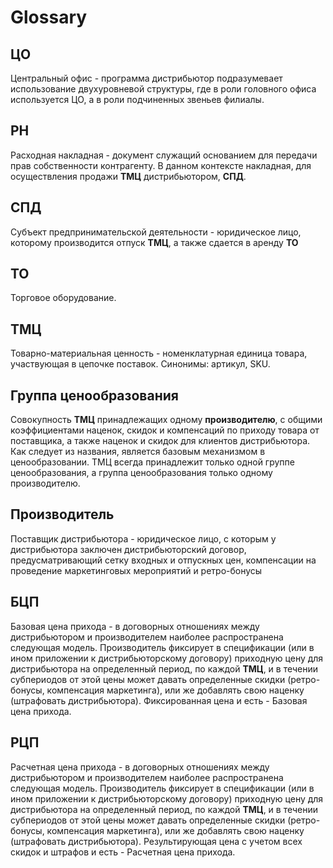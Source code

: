 # Glossary

## ЦО
Центральный офис - программа дистрибьютор подразумевает использование двухуровневой структуры, где в роли головного офиса используется ЦО, а в роли подчиненных звеньев филиалы.

## РН
Расходная накладная - документ служащий основанием для передачи прав собственности контрагенту. В данном контексте накладная, для осуществления продажи **ТМЦ** дистрибьютором, **СПД**.

## СПД
Субъект предпринимательской деятельности - юридическое лицо, которому производится отпуск **ТМЦ**, а также сдается в аренду **ТО**

## ТО
Торговое оборудование.

## ТМЦ
Товарно-материальная ценность - номенклатурная единица товара, участвующая в цепочке поставок. Синонимы: артикул, SKU.

## Группа ценообразования
Совокупность **ТМЦ** принадлежащих одному **производителю**, с общими коэффициентами наценок, скидок и компенсаций по приходу товара от поставщика, а также наценок и скидок для клиентов дистрибьютора. Как следует из названия, является базовым механизмом в ценообразовании. ТМЦ всегда принадлежит только одной группе ценообразования, а группа ценообразования только одному производителю.

## Производитель
Поставщик дистрибьютора - юридическое лицо, с которым у дистрибьютора заключен дистрибьюторский договор, предусматривающий сетку входных и отпускных цен, компенсации на проведение маркетинговых мероприятий и ретро-бонусы

## БЦП
Базовая цена прихода - в договорных отношениях между дистрибьютором и производителем наиболее распространена следующая модель. Производитель фиксирует в спецификации (или в ином приложении к дистрибьюторскому договору) приходную цену для дистрибьютора на определенный период, по каждой **ТМЦ**, и в течении субпериодов от этой цены может давать определенные скидки (ретро-бонусы, компенсация маркетинга), или же добавлять свою наценку (штрафовать дистрибьютора). Фиксированная цена и есть - Базовая цена прихода.

## РЦП
Расчетная цена прихода - в договорных отношениях между дистрибьютором и производителем наиболее распространена следующая модель. Производитель фиксирует в спецификации (или в ином приложении к дистрибьюторскому договору) приходную цену для дистрибьютора на определенный период, по каждой **ТМЦ**, и в течении субпериодов от этой цены может давать определенные скидки (ретро-бонусы, компенсация маркетинга), или же добавлять свою наценку (штрафовать дистрибьютора). Результирующая цена с учетом всех скидок и штрафов  и есть - Расчетная цена прихода.
